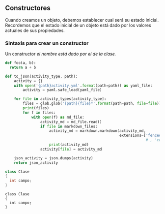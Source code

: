 ## Constructores 

Cuando creamos un objeto, debemos establecer cual será su estado inicial. Recordemos que
el estado inicial de un objeto está dado por los valores actuales de sus propiedades.

### Sintaxis para crear un constructor ###
Un constructor *el nombre está dado por el de la clase.*

```python
def foo(a, b):
  return a + b

def to_json(activity_type, path):
    activity = {}
    with open('{path}activity.yml'.format(path=path)) as yaml_file:
        activity = yaml.safe_load(yaml_file)

    for file in activity_types[activity_type]:
        files = glob.glob('{path}{file}*'.format(path=path, file=file))
        print(files)
        for f in files:
            with open(f) as md_file:
                activity_md = md_file.read()
                if file in markdown_files:
                    activity_md = markdown.markdown(activity_md,
                                                    extensions=['fenced_code'])
                                                                # , 'codehilite'])
                    print(activity_md)
                activity[file] = activity_md

    json_activity = json.dumps(activity)
    return json_activity

```

```csharp 
class Clase 
{
  int campo;
}
```

``` 
class Clase 
{
  int campo;
}
```

